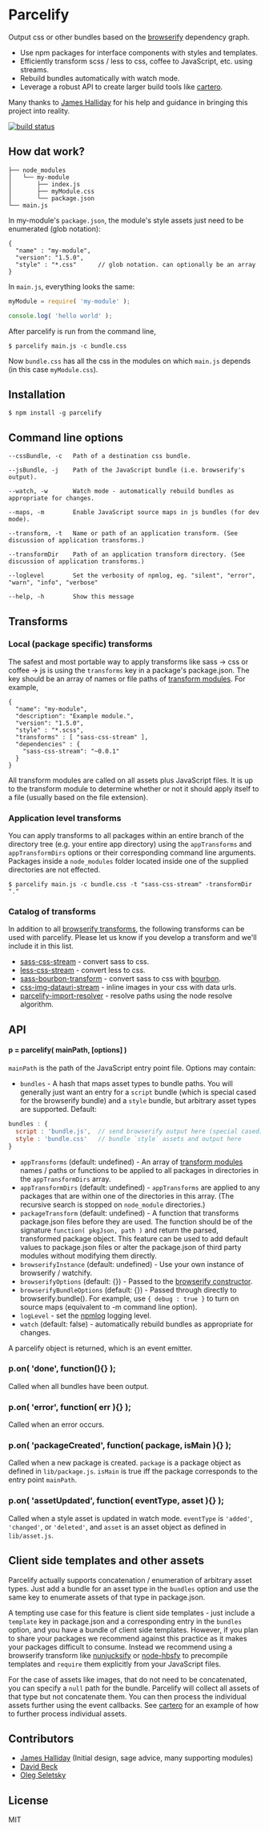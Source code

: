 # Parcelify

Output css or other bundles based on the [browserify](http://browserify.org/) dependency graph.

* Use npm packages for interface components with styles and templates.
* Efficiently transform scss / less to css, coffee to JavaScript, etc. using streams.
* Rebuild bundles automatically with watch mode.
* Leverage a robust API to create larger build tools like [cartero](https://github.com/rotundasoftware/cartero).

Many thanks to [James Halliday](https://twitter.com/substack) for his help and guidance in bringing this project into reality.

[![build status](https://secure.travis-ci.org/rotundasoftware/parcelify.png)](https://api.travis-ci.org/rotundasoftware/parcelify.svg?branch=master)

## How dat work?

```
├── node_modules
│   └── my-module
│       ├── index.js
│       ├── myModule.css
│       └── package.json
└── main.js
```

In my-module's `package.json`, the module's style assets just need to be enumerated (glob notation):

```
{
  "name" : "my-module",
  "version": "1.5.0",
  "style" : "*.css"      // glob notation. can optionally be an array
}
```

In `main.js`, everything looks the same:

```javascript
myModule = require( 'my-module' );

console.log( 'hello world' );
```

After parcelify is run from the command line,

```
$ parcelify main.js -c bundle.css
```

Now `bundle.css` has all the css in the modules on which `main.js` depends (in this case `myModule.css`).

## Installation

```
$ npm install -g parcelify
```

## Command line options

```
--cssBundle, -c   Path of a destination css bundle.

--jsBundle, -j    Path of the JavaScript bundle (i.e. browserify's output).

--watch, -w       Watch mode - automatically rebuild bundles as appropriate for changes.

--maps, -m        Enable JavaScript source maps in js bundles (for dev mode).

--transform, -t   Name or path of an application transform. (See discussion of application transforms.)

--transformDir    Path of an application transform directory. (See discussion of application transforms.)

--loglevel        Set the verbosity of npmlog, eg. "silent", "error", "warn", "info", "verbose"

--help, -h        Show this message
```

## Transforms

### Local (package specific) transforms

The safest and most portable way to apply transforms like sass -> css or coffee -> js is using the `transforms` key in a package's package.json. The key should be an array of names or file paths of [transform modules](https://github.com/substack/module-deps#transforms). For example,

```
{
  "name": "my-module",
  "description": "Example module.",
  "version": "1.5.0",
  "style" : "*.scss",
  "transforms" : [ "sass-css-stream" ],
  "dependencies" : {
    "sass-css-stream": "~0.0.1"
  }
}
```

All transform modules are called on all assets plus JavaScript files. It is up to the transform module to determine whether or not it should apply itself to a file (usually based on the file extension).

### Application level transforms

You can apply transforms to all packages within an entire branch of the directory tree (e.g. your entire app directory) using the `appTransforms` and `appTransformDirs` options or their corresponding command line arguments. Packages inside a `node_modules` folder located inside one of the supplied directories are not effected.

```
$ parcelify main.js -c bundle.css -t "sass-css-stream" -transformDir "."
```

### Catalog of transforms

In addition to all [browserify transforms](https://github.com/substack/node-browserify/wiki/list-of-transforms), the following transforms can be used with parcelify. Please let us know if you develop a transform and we'll include it in this list.

* [sass-css-stream](https://github.com/rotundasoftware/sass-css-stream) - convert sass to css.
* [less-css-stream](https://github.com/jsdf/less-css-stream) - convert less to css.
* [sass-bourbon-transform](https://github.com/rotundasoftware/sass-bourbon-transform) - convert sass to css with [bourbon](http://bourbon.io/).
* [css-img-datauri-stream](https://github.com/jbkirby/css-img-datauri-stream) - inline images in your css with data urls.
* [parcelify-import-resolver](https://github.com/johanneslumpe/parcelify-import-resolver) - resolve paths using the node resolve algorithm.

## API

#### p = parcelify( mainPath, [options] )

`mainPath` is the path of the JavaScript entry point file. Options may contain:

* `bundles` - A hash that maps asset types to bundle paths. You will generally just want an entry for a `script` bundle (which is special cased for the browserify bundle) and a `style` bundle, but arbitrary asset types are supported. Default:

```javascript
bundles : {
  script : 'bundle.js',  // send browserify output here (special cased)
  style : 'bundle.css'   // bundle `style` assets and output here
}
```
* `appTransforms` (default: undefined) - An array of [transform modules](https://github.com/substack/module-deps#transforms) names / paths or functions to be applied to all packages in directories in the `appTransformDirs` array.
* `appTransformDirs` (default: undefined) - `appTransforms` are applied to any packages that are within one of the directories in this array. (The recursive search is stopped on `node_module` directories.)
* `packageTransform` (default: undefined) - A function that transforms package.json files before they are used. The function should be of the signature `function( pkgJson, path )` and return the parsed, transformed package object. This feature can be used to add default values to package.json files or alter the package.json of third party modules without modifying them directly.
* `browserifyInstance` (default: undefined) - Use your own instance of browserify / watchify.
* `browserifyOptions` (default: {}) - Passed to the [browserify constructor](https://github.com/substack/node-browserify#var-b--browserifyfiles-or-opts).
* `browserifyBundleOptions` (default: {}) - Passed through directly to browserify.bundle(). For example, use `{ debug : true }` to turn on source maps (equivalent to -m command line option).
* `logLevel` - set the [npmlog](https://www.npmjs.org/package/npmlog) logging level.
* `watch` (default: false) - automatically rebuild bundles as appropriate for changes.

A parcelify object is returned, which is an event emitter.

### p.on( 'done', function(){} );
Called when all bundles have been output.

### p.on( 'error', function( err ){} );
Called when an error occurs.

### p.on( 'packageCreated', function( package, isMain ){} );
Called when a new package is created. `package` is a package object as defined in `lib/package.js`. `isMain` is true iff the package corresponds to the entry point `mainPath`.

### p.on( 'assetUpdated', function( eventType, asset ){} );
Called when a style asset is updated in watch mode. `eventType` is `'added'`, `'changed'`, or `'deleted'`, and `asset` is an asset object as defined in `lib/asset.js`.

## Client side templates and other assets

Parcelify actually supports concatenation / enumeration of arbitrary asset types. Just add a bundle for an asset type in the `bundles` option and use the same key to enumerate assets of that type in package.json.

A tempting use case for this feature is client side templates - just include a `template` key in package.json and a corresponding entry in the `bundles` option, and you have a bundle of client side templates. However, if you plan to share your packages we recommend against this practice as it makes your packages difficult to consume. Instead we recommend using a browserify transform like [nunjucksify](https://github.com/rotundasoftware/nunjucksify) or [node-hbsfy](https://github.com/epeli/node-hbsfy) to precompile templates and `require` them explicitly from your JavaScript files.

For the case of assets like images, that do not need to be concatenated, you can specify a `null` path for the bundle. Parcelify will collect all assets of that type but not concatenate them. You can then process the individual assets further using the event callbacks. See [cartero](https://github.com/rotundasoftware/cartero) for an example of how to further process individual assets.

## Contributors

* [James Halliday](https://twitter.com/substack) (Initial design, sage advice, many supporting modules)
* [David Beck](https://twitter.com/davegbeck)
* [Oleg Seletsky](https://github.com/go-oleg)

## License

MIT
